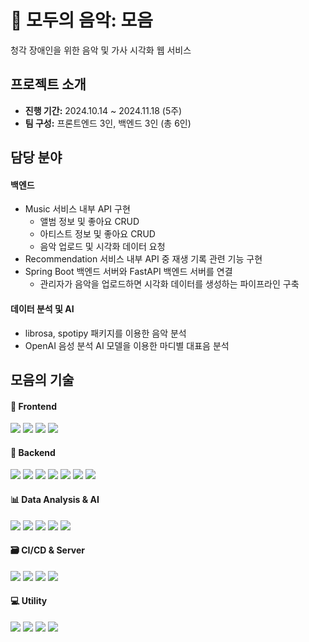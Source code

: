 # 🥁 모두의 음악: 모음
청각 장애인을 위한 음악 및 가사 시각화 웹 서비스

## 프로젝트 소개
- **진행 기간:** 2024.10.14 ~ 2024.11.18 (5주)
- **팀 구성:** 프론트엔드 3인, 백엔드 3인 (총 6인)

## 담당 분야
#### 백엔드
- Music 서비스 내부 API 구현
  - 앨범 정보 및 좋아요 CRUD
  - 아티스트 정보 및 좋아요 CRUD
  - 음악 업로드 및 시각화 데이터 요청
- Recommendation 서비스 내부 API 중 재생 기록 관련 기능 구현
- Spring Boot 백엔드 서버와 FastAPI 백엔드 서버를 연결
  - 관리자가 음악을 업로드하면 시각화 데이터를 생성하는 파이프라인 구축
#### 데이터 분석 및 AI
- librosa, spotipy 패키지를 이용한 음악 분석
- OpenAI 음성 분석 AI 모델을 이용한 마디별 대표음 분석

## 모음의 기술
#### 🎨 Frontend
<img src="https://img.shields.io/badge/react-61DAFB?style=for-the-badge&logo=react&logoColor=black"> <img src="https://img.shields.io/badge/react router-CA4245?style=for-the-badge&logo=reactrouter&logoColor=white"> <img src="https://img.shields.io/badge/matter.js-4B5562?style=for-the-badge&logo=matter.js&logoColor=white"> <img src="https://img.shields.io/badge/zustand-413C36?style=for-the-badge&logoColor=white">

#### 🔨 Backend
<img src="https://img.shields.io/badge/spring boot-6db33f?style=for-the-badge&logo=spring boot&logoColor=white"> <img src="https://img.shields.io/badge/spring security-6db33f?style=for-the-badge&logo=spring security&logoColor=white"> <img src="https://img.shields.io/badge/redis-ff4438?style=for-the-badge&logo=redis&logoColor=white"> <img src="https://img.shields.io/badge/rabbitmq-ff6600?style=for-the-badge&logo=rabbitmq&logoColor=white"> <img src="https://img.shields.io/badge/fastapi-009688?style=for-the-badge&logo=fastapi&logoColor=white">
<img src="https://img.shields.io/badge/mariadb-003545?style=for-the-badge&logo=mariadb&logoColor=white"> <img src="https://img.shields.io/badge/mongodb-47a248?style=for-the-badge&logo=mongodb&logoColor=white">

#### 📊 Data Analysis & AI
<img src="https://img.shields.io/badge/python-3776ab?style=for-the-badge&logo=python&logoColor=white"> <img src="https://img.shields.io/badge/hugging face-ffd21e?style=for-the-badge&logo=hugging face&logoColor=black"> <img src="https://img.shields.io/badge/librosa-7902A2?style=for-the-badge"> <img src="https://img.shields.io/badge/tensorflow-ff6f00?style=for-the-badge&logo=tensorflow&logoColor=white"> <img src="https://img.shields.io/badge/openai-412991?style=for-the-badge&logo=openai&logoColor=white">

#### 🗃 CI/CD & Server
<img src="https://img.shields.io/badge/jenkins-d24939?style=for-the-badge&logo=jenkins&logoColor=white"> <img src="https://img.shields.io/badge/docker-2496ed?style=for-the-badge&logo=docker&logoColor=white"> <img src="https://img.shields.io/badge/amazon ec2-ff9900?style=for-the-badge&logo=amazon ec2&logoColor=white"> <img src="https://img.shields.io/badge/amazon s3-569a31?style=for-the-badge&logo=amazon s3&logoColor=white">

#### 💻 Utility
<img src="https://img.shields.io/badge/gitlab-fc6d26?style=for-the-badge&logo=gitlab&logoColor=white"> <img src="https://img.shields.io/badge/jira-0052cc?style=for-the-badge&logo=jira&logoColor=white"> <img src="https://img.shields.io/badge/notion-000000?style=for-the-badge&logo=notion&logoColor=white"> <img src="https://img.shields.io/badge/mattermost-0058cc?style=for-the-badge&logo=mattermost&logoColor=white">
